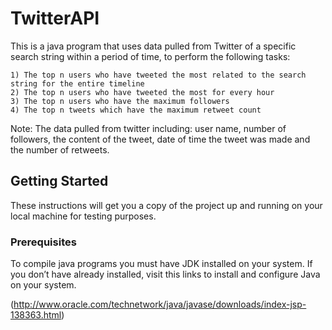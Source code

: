 # TwitterAPI

This is a java program that uses data pulled from Twitter of a specific search string within a period of time,
to perform the following tasks:

	1) The top n users who have tweeted the most related to the search string for the entire timeline 
	2) The top n users who have tweeted the most for every hour
	3) The top n users who have the maximum followers
	4) The top n tweets which have the maximum retweet count

Note: The data pulled from twitter including: user name, number of followers, the content of the tweet, 
date of time the tweet was made and the number of retweets.
## Getting Started

These instructions will get you a copy of the project up and running on your local machine for testing purposes. 

### Prerequisites
To compile java programs you must have JDK installed on your system. 
If you don’t have already installed, visit this links to install and configure Java on your system.

(http://www.oracle.com/technetwork/java/javase/downloads/index-jsp-138363.html)
